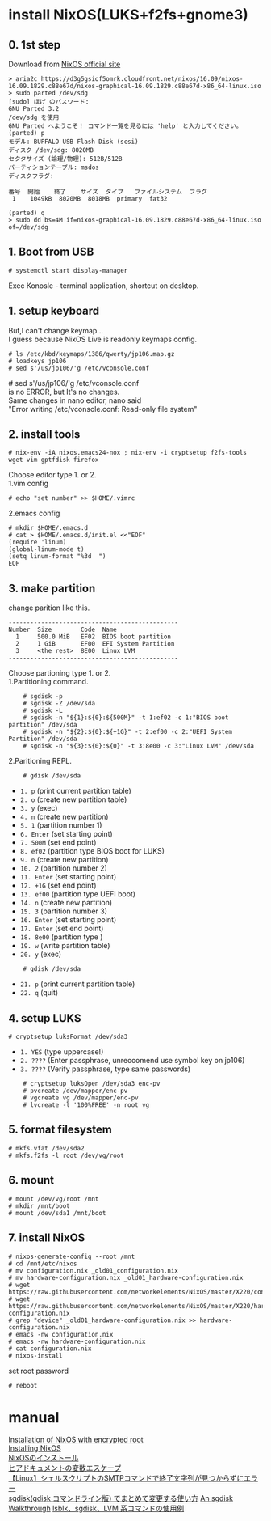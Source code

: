# install NixOS(LUKS+f2fs+gnome3)
## 0. 1st step
Download from [NixOS official site](http://nixos.org/nixos/download.html)  

    
    > aria2c https://d3g5gsiof5omrk.cloudfront.net/nixos/16.09/nixos-16.09.1829.c88e67d/nixos-graphical-16.09.1829.c88e67d-x86_64-linux.iso  
    > sudo parted /dev/sdg
    [sudo] ほげ のパスワード: 
    GNU Parted 3.2
    /dev/sdg を使用
    GNU Parted へようこそ！ コマンド一覧を見るには 'help' と入力してください。
    (parted) p                                                                    
    モデル: BUFFALO USB Flash Disk (scsi)
    ディスク /dev/sdg: 8020MB
    セクタサイズ (論理/物理): 512B/512B
    パーティションテーブル: msdos
    ディスクフラグ: 

    番号  開始    終了    サイズ  タイプ   ファイルシステム  フラグ
     1    1049kB  8020MB  8018MB  primary  fat32

    (parted) q 
    > sudo dd bs=4M if=nixos-graphical-16.09.1829.c88e67d-x86_64-linux.iso of=/dev/sdg

## 1. Boot from USB
    # systemctl start display-manager
Exec Konosle - terminal application, shortcut on desktop.

## 1. setup keyboard
But,I can't change keymap...  
I guess because NixOS Live is readonly keymaps config.  

    # ls /etc/kbd/keymaps/1386/qwerty/jp106.map.gz
    # loadkeys jp106
    # sed s'/us/jp106/'g /etc/vconsole.conf

\# sed s'/us/jp106/'g /etc/vconsole.conf  
is no ERROR, but It's no changes.  
Same changes in nano editor, nano said  
"Error writing /etc/vconsole.conf: Read-only file system"  


## 2. install tools
    # nix-env -iA nixos.emacs24-nox ; nix-env -i cryptsetup f2fs-tools wget vim gptfdisk firefox

Choose editor type 1. or 2.  
1.vim config  
```
# echo "set number" >> $HOME/.vimrc 
```
2.emacs config  
```
# mkdir $HOME/.emacs.d
# cat > $HOME/.emacs.d/init.el <<"EOF"
(require 'linum)
(global-linum-mode t)
(setq linum-format "%3d  ")
EOF
```

## 3. make partition

change parition like this.
```
-----------------------------------------------
Number  Size        Code  Name
  1     500.0 MiB   EF02  BIOS boot partition
  2     1 GiB       EF00  EFI System Partition
  3     <the rest>  8E00  Linux LVM
-----------------------------------------------
```
Choose partioning type 1. or 2.  
1.Partitioning command.  

```
    # sgdisk -p
    # sgdisk -Z /dev/sda
    # sgdisk -L
    # sgdisk -n "${1}:${0}:${500M}" -t 1:ef02 -c 1:"BIOS boot partition" /dev/sda
    # sgdisk -n "${2}:${0}:${+1G}" -t 2:ef00 -c 2:"UEFI System Partition" /dev/sda
    # sgdisk -n "${3}:${0}:${0}" -t 3:8e00 -c 3:"Linux LVM" /dev/sda
```  
2.Paritioning REPL.  

```
    # gdisk /dev/sda
```

- `1. p` (print current partition table)
- `2. o` (create new partition table)
- `3. y` (exec)
- `4. n` (create new partition)
- `5. 1` (partition number 1)
- `6. Enter` (set starting point)
- `7. 500M` (set end point)
- `8. ef02` (partition type BIOS boot for LUKS)
- `9. n` (create new partition)
- `10. 2` (partition number 2)
- `11. Enter` (set starting point)
- `12. +1G` (set end point)
- `13. ef00` (partition type UEFI boot)
- `14. n` (create new partition)
- `15. 3` (partition number 3)
- `16. Enter` (set starting point)
- `17. Enter` (set end point)
- `18. 8e00` (partition type  )
- `19. w` (write partition table)
- `20. y` (exec)

```
    # gdisk /dev/sda
```

- `21. p` (print current partition table)
- `22. q` (quit)

## 4. setup LUKS 
    # cryptsetup luksFormat /dev/sda3
    
- `1. YES` (type uppercase!)
- `2. ????` (Enter passphrase, unreccomend use symbol key on jp106)
- `3. ????` (Verify passphrase, type same passwords)

```
    # cryptsetup luksOpen /dev/sda3 enc-pv
    # pvcreate /dev/mapper/enc-pv
    # vgcreate vg /dev/mapper/enc-pv
    # lvcreate -l '100%FREE' -n root vg
```

## 5. format filesystem
    # mkfs.vfat /dev/sda2
    # mkfs.f2fs -l root /dev/vg/root

## 6. mount
    # mount /dev/vg/root /mnt
    # mkdir /mnt/boot
    # mount /dev/sda1 /mnt/boot

## 7. install NixOS
    # nixos-generate-config --root /mnt
    # cd /mnt/etc/nixos
    # mv configuration.nix _old01_configuration.nix
    # mv hardware-configuration.nix _old01_hardware-configuration.nix
    # wget https://raw.githubusercontent.com/networkelements/NixOS/master/X220/configuration.nix
    # wget https://raw.githubusercontent.com/networkelements/NixOS/master/X220/hardware-configuration.nix
    # grep "device" _old01_hardware-configuration.nix >> hardware-configuration.nix
    # emacs -nw configuration.nix
    # emacs -nw hardware-configuration.nix
    # cat configuration.nix
    # nixos-install
set root password
```
# reboot
```

manual
======
[Installation of NixOS with encrypted root](https://gist.github.com/martijnvermaat/76f2e24d0239470dd71050358b4d5134)  
[Installing NixOS](https://chris-martin.org/2015/installing-nixos)  
[NixOSのインストール](https://github.com/Tokyo-NixOS/Tokyo-NixOS-Meetup-Wiki/wiki/install)  
[ヒアドキュメントの変数エスケープ](http://qiita.com/mofmofneko/items/bf003d14670644dd6197)  
[【Linux】シェルスクリプトのSMTPコマンドで終了文字列が見つからずにエラー](http://ameblo.jp/i-am-pleasure/entry-12041629875.html)  
[sgdisk(gdisk コマンドライン版) でまとめて変更する使い方](http://takuya-1st.hatenablog.jp/entry/2016/12/16/183718)
[An sgdisk Walkthrough](http://www.rodsbooks.com/gdisk/sgdisk-walkthrough.html)
[lsblk、sgdisk、LVM 系コマンドの使用例](http://qiita.com/blp1526/items/0a88299d4bd841d01e3f)

